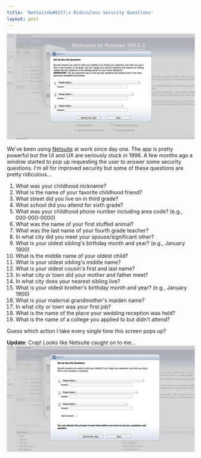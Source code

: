 ```yaml
---
title: 'NetSuite&#8217;s Ridiculous Security Questions'
layout: post
---
```

![nutsweat](/images/nutsweat.jpg)

We've been using [Netsuite][1] at work since day one. The app is pretty powerful but the UI and UX are seriously stuck in 1996. A few months ago a window started to pop up requesting the user to answer some security questions. I'm all for improved security but some of these questions are pretty ridiculous...

1.  What was your childhood nickname?
2.  What is the name of your favorite childhood friend?
3.  What street did you live on in third grade?
4.  What school did you attend for sixth grade?
5.  What was your childhood phone number including area code? (e.g., 000-000-0000)
6.  What was the name of your first stuffed animal?
7.  What was the last name of your fourth grade teacher?
8.  In what city did you meet your spouse/significant other?
9.  What is your oldest sibling's birthday month and year? (e.g., January 1900)
10. What is the middle name of your oldest child?
11. What is your oldest sibling's middle name?
12. What is your oldest cousin's first and last name?
13. In what city or town did your mother and father meet?
14. In what city does your nearest sibling live?
15. What is your oldest brother's birthday month and year? (e.g., January 1900)
16. What is your maternal grandmother's maiden name?
17. In what city or town was your first job?
18. What is the name of the place your wedding reception was held?
19. What is the name of a college you applied to but didn't attend?

Guess which action I take every single time this screen pops up?

**Update**: Crap! Looks like Netsuite caught on to me...  
![nutsweat](/images/nutscrape.jpg)

 [1]: http://netsuite.com/ "NutSweat"
